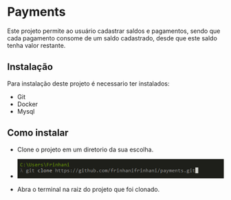 # Payments

Este projeto permite ao usuário cadastrar saldos e pagamentos, sendo que cada pagamento consome de um saldo cadastrado, desde que este saldo tenha valor restante.

## Instalação

Para instalação deste projeto é necessario ter instalados:
- Git
- Docker
- Mysql

## Como instalar

- Clone o projeto em um diretorio da sua escolha.
- ![git clone](https://github.com/frinhanifrinhani/image-repo/blob/main/payments/git_clone.png)
  
- Abra o terminal na raiz do projeto que foi clonado.
  
  

  
